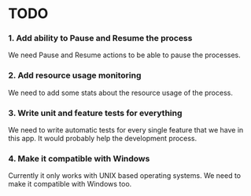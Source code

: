 # TODO

### 1. Add ability to Pause and Resume the process
We need Pause and Resume actions to be able to pause the processes.

### 2. Add resource usage monitoring
We need to add some stats about the resource usage of the process.

### 3. Write unit and feature tests for everything
We need to write automatic tests for every single feature that we have in this app.
It would probably help the development process.

### 4. Make it compatible with Windows
Currently it only works with UNIX based operating systems.
We need to make it compatible with Windows too.
